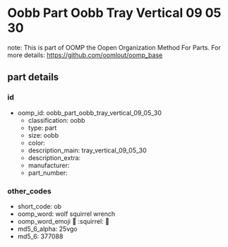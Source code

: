 # Oobb Part Oobb Tray Vertical 09 05 30  

note: This is part of OOMP the Oopen Organization Method For Parts. For more details: https://github.com/oomlout/oomp_base

##  part details





### id
* oomp_id: oobb_part_oobb_tray_vertical_09_05_30
  * classification: oobb
  * type: part
  * size: oobb
  * color: 
  * description_main: tray_vertical_09_05_30
  * description_extra: 
  * manufacturer: 
  * part_number: 

### other_codes
* short_code: ob
* oomp_word: wolf squirrel wrench
* oomp_word_emoji :wolf: :squirrel: :wrench:
* md5_6_alpha: 25vgo
* md5_6: 377088